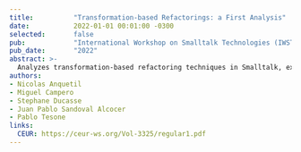 ```yaml
---
title:          "Transformation-based Refactorings: a First Analysis"
date:           2022-01-01 00:01:00 -0300
selected:       false
pub:            "International Workshop on Smalltalk Technologies (IWST 2022)"
pub_date:       "2022"
abstract: >-
  Analyzes transformation-based refactoring techniques in Smalltalk, exploring feasibility and potential benefits.
authors:
- Nicolas Anquetil
- Miguel Campero
- Stephane Ducasse
- Juan Pablo Sandoval Alcocer
- Pablo Tesone
links:
  CEUR: https://ceur-ws.org/Vol-3325/regular1.pdf
---
```

